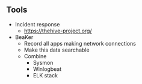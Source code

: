 ## Tools 

- Incident response
  - <https://thehive-project.org/>
- BeaKer
  - Record all apps making network connections 
  - Make this data searchable 
  - Combine
    - Sysmon
    - Winlogbeat
    - ELK stack
